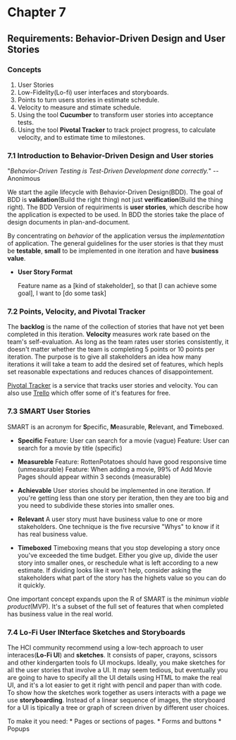 
# Chapter 7

## Requirements: Behavior-Driven Design and User Stories

### Concepts

  1. User Stories
  2. Low-Fidelity(Lo-fi) user interfaces and storyboards.
  3. Points to turn users stories in estimate schedule.
  4. Velocity to measure and stimate schedule.
  5. Using the tool **Cucumber** to transform user stories into acceptance tests.
  6. Using the tool **Pivotal Tracker** to track project progress, to calculate velocity, and to  estimate time to milestones.

### 7.1 Introduction to Behavior-Driven Design and User stories

  "*Behavior-Driven Testing is Test-Driven Development done correctly.*"
                                                                    --Anonimous

  We start the agile lifecycle with Behavior-Driven Design(BDD). The goal of BDD is **validation**(Build the right thing) not just **verification**(Build the thing right).
  The BDD Version of requiriments is **user stories**, which describe how the application is expected to be used. In BDD the stories take the place of design documents in plan-and-document.

  By concentrating on *behavior* of the application versus the *implementation* of application.
  The general guidelines for the user stories is that they must be **testable**, **small** to be implemented in one iteration and have **business value**.

* **User Story Format**

    Feature name
      as a [kind of stakeholder],
      so that [I can achieve some goal],
      I want to [do some task]

### 7.2 Points, Velocity, and Pivotal Tracker
  The **backlog** is the name of the collection of stories that have not yet been completed in this iteration.
  **Velocity** measures work rate based on the team's self-evaluation. As long as the team rates user stories consistently, it doesn't matter whether the team is completing 5 points or 10 points per iteration. The purpose is to give all stakeholders an idea how many iterations it will take a team to add the desired set of features, which hepls set reasonable expectations and reduces chances of disappointement.
  
  [Pivotal Tracker][1] is a service that tracks user stories and velocity. You can also use 
  [Trello][2] which offer some of it's features for free.

### 7.3 SMART User Stories
  SMART is an acronym for **S**pecific, **M**easurable, **R**elevant, and **T**imeboxed.

* **Specific**
  Feature: User can search for a movie (vague)
  Feature: User can search for a movie by title (specific)

* **Measureble**
  Feature: RottenPotatoes should have good responsive time (unmeasurable)
  Feature: When adding a movie, 99% of Add Movie Pages should appear within 3 seconds (measurable)

* **Achievable**
  User stories should be implemented in one iteration. If you're getting less than one story per iteration, then they are too big and you need to subdivide these stories into smaller ones.

* **Relevant**
  A user story must have business value to one or more stakeholders. One technique is the five recursive "Whys" to know if it has real business value.

* **Timeboxed**
  Timeboxing means that you stop developing a story once you've exceeded the time budget. Either you give up, divide the user story into smaller ones, or reschedule what is left according to a new estimate. If dividing looks like it won't help, consider asking the stakeholders what part of the story has the highets value so you can do it quickly.

One important concept expands upon the R of SMART is the *minimun viable product*(MVP). It's a subset of the full set of features that when completed has business value in the real world.

### 7.4 Lo-Fi User INterface Sketches and Storyboards
  The HCI community recommend using a low-tech approach to user interaces(**Lo-Fi UI**) and **sketches**. It consists of paper, crayons, scissors and other kindergarten tools fo UI mockups.
  Ideally, you make sketches for all the user stories that involve a UI. It may seem tedious, but eventually you are going to have to specify all the UI details using HTML to make the real UI, and it's a lot easier to get it right with pencil and paper than with code.
  To show how the sketches work together as users interacts with a page we use **storyboarding**. Instead of a linear sequence of images, the storyboard for a UI is tipically a tree or graph of screen driven by different user choices.
  
  To make it you need:
    * Pages or sections of pages.
    * Forms and buttons
    * Popups


  [1]:https://www.pivotaltracker.com/
  [2]:https://trello.com/